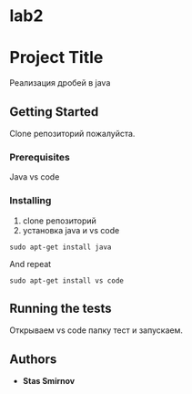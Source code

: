 # lab2
# Project Title
Реализация дробей в java

## Getting Started

Clone репозиторий пожалуйста.

### Prerequisites

Java
vs code


### Installing

1. clone репозиторий
2. установка java и vs code

```
sudo apt-get install java
```

And repeat

```
sudo apt-get install vs code
```


## Running the tests

Открываем vs code папку тест и запускаем.

## Authors

* **Stas Smirnov** 

